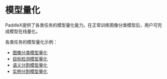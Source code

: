 # 模型量化

PaddleX提供了各类任务的模型量化能力。在正常训练图像分类模型后，用户可完成模型在线量化。

各类任务的模型量化示例：
- [图像分类模型量化](./image_classification)
- [目标检测模型量化](./object_detection)
- [语义分割模型量化](./semantic_segmentation)
- [实例分割模型量化](./instance_segmentation)


